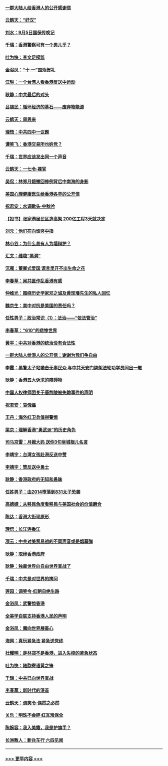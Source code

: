 #### [一群大陆人给香港人的公开感谢信](../pages/nsc993/n11514797.md?t=09122222) 
#### [云鹤天：“好汉”](../pages/nsc993/n11513536.md?t=09122222) 
#### [刘水：9月5日国保传唤记](../pages/nsc993/n11513460.md?t=09122222) 
#### [千瑞：香港警察可有一个男儿乎？](../pages/nsc993/n11513109.md?t=09122222) 
#### [吐为快：李文足探监](../pages/nsc993/n11509622.md?t=09122222) 
#### [金浴凤：“十‧一”国殇贺礼](../pages/nsc993/n11509593.md?t=09122222) 
#### [江琳：一个台湾人看香港反送中运动](../pages/nsc993/n11509211.md?t=09122222) 
#### [耿静：中共最后的对头](../pages/nsc993/n11508308.md?t=09122222) 
#### [吕锡民：循环经济的基石——废弃物能源](../pages/nsc993/n11508212.md?t=09122222) 
#### [云鹤天：周恩来](../pages/nsc993/n11508055.md?t=09122222) 
#### [理悟：中共四中一议题](../pages/nsc993/n11507782.md?t=09122222) 
#### [谭笑飞：香港交易所也姓党？](../pages/nsc993/n11507753.md?t=09122222) 
#### [千瑞：世界应该发出同一个声音](../pages/nsc993/n11507290.md?t=09122222) 
#### [云鹤天：一七令‧裸官](../pages/nsc993/n11507177.md?t=09122222) 
#### [吴侃：林郑月娥撤回修例背后中南海的身影](../pages/nsc993/n11506876.md?t=09122222) 
#### [美国心理健康医生给香港各界的公开信](../pages/nsc993/n11506809.md?t=09122222) 
#### [祝君安：水调歌头‧中秋吟](../pages/nsc993/n11506758.md?t=09122222) 
#### [【投书】张家港居民区造高架 200亿工程3天就决定](../pages/nsc993/n11506682.md?t=09122222) 
#### [刘元：他们在向谁竖中指](../pages/nsc993/n11505384.md?t=09122222) 
#### [林小谷：为什么总有人为墙辩护？](../pages/nsc993/n11505226.md?t=09122222) 
#### [汇文：维稳“黑洞”](../pages/nsc993/n11504347.md?t=09122222) 
#### [沉雁：董卿式爱国 谎言里开不出生命之花](../pages/nsc993/n11503215.md?t=09122222) 
#### [李春草：闻共匪作乱香港有感](../pages/nsc993/n11503072.md?t=09122222) 
#### [仲维光：围绕历史学家邓之诚及黄现璠先生的私人回忆](../pages/nsc993/n11501330.md?t=09122222) 
#### [魏京生：美中对抗是美国的责任吗？](../pages/nsc993/n11500723.md?t=09122222) 
#### [任性男子：政治常识（1）：法治——“依法管治”](../pages/nsc993/n11500791.md?t=09122222) 
#### [李春草：“610”的悲惨世界](../pages/nsc993/n11501141.md?t=09122222) 
#### [黄平：中共对香港的统治没有合法性](../pages/nsc993/n11499473.md?t=09122222) 
#### [一群大陆人给港人的公开信：谢谢为我们争自由](../pages/nsc993/n11500402.md?t=09122222) 
#### [李霞：黑警太子站袭击无辜民众 与中共天安门绑架法轮功学员同出一辙](../pages/nsc993/n11499805.md?t=09122222) 
#### [耿静：香港五大诉求的障碍物](../pages/nsc993/n11497578.md?t=09122222) 
#### [中国人权律师团关于唐荆陵被失踪事件的声明](../pages/nsc993/n11500014.md?t=09122222) 
#### [祝君安：哀傀儡](../pages/nsc993/n11499776.md?t=09122222) 
#### [王丹：海外红卫兵值得警惕](../pages/nsc993/n11498138.md?t=09122222) 
#### [梁京：理解香港“勇武派”的历史角色](../pages/nsc993/n11498006.md?t=09122222) 
#### [司马京雷：月娥大妈  送你3句皇城根儿名言](../pages/nsc993/n11497885.md?t=09122222) 
#### [李靖宇：台湾女孩赴港反送中赞](../pages/nsc993/n11497721.md?t=09122222) 
#### [李靖宇：赞反送中勇士](../pages/nsc993/n11497452.md?t=09122222) 
#### [耿静：香港政府的无知和愚昧](../pages/nsc993/n11494238.md?t=09122222) 
#### [任姓男子：由2014堕落到831太子恐袭](../pages/nsc993/n11496683.md?t=09122222) 
#### [高婧婧：从移民角度看移民与美国社会的价值磨合](../pages/nsc993/n11495757.md?t=09122222) 
#### [陈达：香港大街现原形 ](../pages/nsc993/n11495441.md?t=09122222) 
#### [理悟：长江连香江](../pages/nsc993/n11495377.md?t=09122222) 
#### [项云：中共对美贸易战的不同声音或是烟幕弹](../pages/nsc993/n11494929.md?t=09122222) 
#### [耿静：取缔香港政府](../pages/nsc993/n11494218.md?t=09122222) 
#### [耿静：独裁世界向自由世界宣战了](../pages/nsc993/n11494190.md?t=09122222) 
#### [千瑞：中共是对世界的拷问](../pages/nsc993/n11493021.md?t=09122222) 
#### [莲园：调笑令‧红朝自绝生路](../pages/nsc993/n11493011.md?t=09122222) 
#### [金浴凤：武警惊香港](../pages/nsc993/n11492994.md?t=09122222) 
#### [全美学自联支持香港人民的声明](../pages/nsc993/n11492630.md?t=09122222) 
#### [金浴凤：魔向世界展畜心](../pages/nsc993/n11492599.md?t=09122222) 
#### [海网：真玩紧急法 紧急送党终 ](../pages/nsc993/n11492535.md?t=09122222) 
#### [杜耀明：是林郑不是香港，进入失控的紧急状态](../pages/nsc993/n11491420.md?t=09122222) 
#### [吐为快：陆胞寄语黄之锋](../pages/nsc993/n11491117.md?t=09122222) 
#### [千瑞：中共已向世界宣战](../pages/nsc993/n11490123.md?t=09122222) 
#### [李春草：新时代的港首](../pages/nsc993/n11489864.md?t=09122222) 
#### [云鹤天：调笑令·偶然之必然](../pages/nsc993/n11489701.md?t=09122222) 
#### [关乐：明珠不会碎 红瓦难保全](../pages/nsc993/n11489647.md?t=09122222) 
#### [陈婉容：我入美籍，我是护旗手？](../pages/nsc993/n11487908.md?t=09122222) 
#### [长洲散人：新兵车行 六四见闻](../pages/nsc993/n11487729.md?t=09122222) 

----
#### [ >>> 更早内容 <<< ](../indexes/nsc993-earlier.md)
